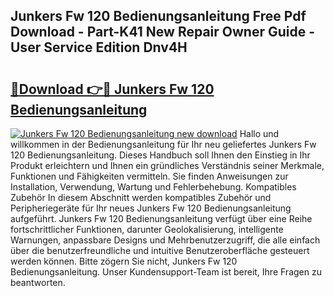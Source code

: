 ## Junkers Fw 120 Bedienungsanleitung Free Pdf Download - Part-K41 New Repair Owner Guide - User Service Edition Dnv4H

# <h2><a href="http://df662w.blite.top/?on=Junkers+Fw+120+Bedienungsanleitung">🔗Download 👉🔴 Junkers Fw 120 Bedienungsanleitung</a></h2>

[![Junkers Fw 120 Bedienungsanleitung new download](https://i.imgur.com/lujVjoI.png)](http://df662w.blite.top/?on=Junkers+Fw+120+Bedienungsanleitung)
Hallo und willkommen in der Bedienungsanleitung für Ihr neu geliefertes Junkers Fw 120 Bedienungsanleitung. Dieses Handbuch soll Ihnen den Einstieg in Ihr Produkt erleichtern und Ihnen ein gründliches Verständnis seiner Merkmale, Funktionen und Fähigkeiten vermitteln. Sie finden Anweisungen zur Installation, Verwendung, Wartung und Fehlerbehebung. Kompatibles Zubehör In diesem Abschnitt werden kompatibles Zubehör und Peripheriegeräte für Ihr neues Junkers Fw 120 Bedienungsanleitung aufgeführt. Junkers Fw 120 Bedienungsanleitung verfügt über eine Reihe fortschrittlicher Funktionen, darunter Geolokalisierung, intelligente Warnungen, anpassbare Designs und Mehrbenutzerzugriff, die alle einfach über die benutzerfreundliche und intuitive Benutzeroberfläche gesteuert werden können. Bitte zögern Sie nicht, Junkers Fw 120 Bedienungsanleitung. Unser Kundensupport-Team ist bereit, Ihre Fragen zu beantworten.
